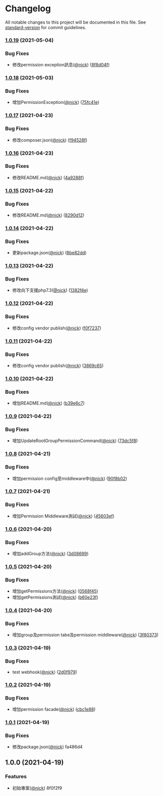 # Changelog

All notable changes to this project will be documented in this file. See [standard-version](https://github.com/conventional-changelog/standard-version) for commit guidelines.

### [1.0.19](https://github.com/castion2293/permission/compare/v1.0.18...v1.0.19) (2021-05-04)


### Bug Fixes

* 修改permission exception訊息([@nick](https://github.com/nick)) ([8f8d04f](https://github.com/castion2293/permission/commit/8f8d04f01b1265cc793c7a743f0d1aac506e9136))

### [1.0.18](https://github.com/castion2293/permission/compare/v1.0.17...v1.0.18) (2021-05-03)


### Bug Fixes

* 增加PermissionException([@nick](https://github.com/nick)) ([75fc41e](https://github.com/castion2293/permission/commit/75fc41eb9453cf48d629295c1dd6305113359137))

### [1.0.17](https://github.com/castion2293/permission/compare/v1.0.16...v1.0.17) (2021-04-23)


### Bug Fixes

* 修改composer.json([@nick](https://github.com/nick)) ([f94528f](https://github.com/castion2293/permission/commit/f94528f757bdc494519c54c5217608ea82b94a68))

### [1.0.16](https://github.com/castion2293/permission/compare/v1.0.15...v1.0.16) (2021-04-23)


### Bug Fixes

* 修改README.md([@nick](https://github.com/nick)) ([4a9288f](https://github.com/castion2293/permission/commit/4a9288fd5057cc31209cbbf87064ebda106029c0))

### [1.0.15](https://github.com/castion2293/permission/compare/v1.0.14...v1.0.15) (2021-04-22)


### Bug Fixes

* 修改README.md([@nick](https://github.com/nick)) ([8290d12](https://github.com/castion2293/permission/commit/8290d12ccece56660b07b6e77b8075e15cc47d7b))

### [1.0.14](https://github.com/castion2293/permission/compare/v1.0.13...v1.0.14) (2021-04-22)


### Bug Fixes

* 更新package.json([@nick](https://github.com/nick)) ([8be82dd](https://github.com/castion2293/permission/commit/8be82dd0b1b23cdf2ec7db48a76aaf872e921694))

### [1.0.13](https://github.com/castion2293/permission/compare/v1.0.12...v1.0.13) (2021-04-22)


### Bug Fixes

* 修改向下支援php7.3([@nick](https://github.com/nick)) ([1382f4e](https://github.com/castion2293/permission/commit/1382f4eeb9f4e39f172e2d4fef3b4e5a4f9a0836))

### [1.0.12](https://github.com/castion2293/permission/compare/v1.0.11...v1.0.12) (2021-04-22)


### Bug Fixes

* 修改config vendor publish([@nick](https://github.com/nick)) ([f0f7237](https://github.com/castion2293/permission/commit/f0f72374b12a3f37156398468b437dec54f57bcf))

### [1.0.11](https://github.com/castion2293/permission/compare/v1.0.10...v1.0.11) (2021-04-22)


### Bug Fixes

* 修改config vendor publish([@nick](https://github.com/nick)) ([3869c65](https://github.com/castion2293/permission/commit/3869c6596dffce7b0ad9fee72f561cecced9b5a9))

### [1.0.10](https://github.com/castion2293/permission/compare/v1.0.9...v1.0.10) (2021-04-22)


### Bug Fixes

* 增加README.md([@nick](https://github.com/nick)) ([b39e6c7](https://github.com/castion2293/permission/commit/b39e6c7f440534c482d9fa9e9c49001b2336b990))

### [1.0.9](https://github.com/castion2293/permission/compare/v1.0.8...v1.0.9) (2021-04-22)


### Bug Fixes

* 增加UpdateRootGroupPermissionCommand([@nick](https://github.com/nick)) ([73dc5f8](https://github.com/castion2293/permission/commit/73dc5f8e379588d213dd053c95e05180417ab3d8))

### [1.0.8](https://github.com/castion2293/permission/compare/v1.0.7...v1.0.8) (2021-04-21)


### Bug Fixes

* 增加permission config至middleware中([@nick](https://github.com/nick)) ([90f8b02](https://github.com/castion2293/permission/commit/90f8b02941eb4591875ded53578691511fc9a106))

### [1.0.7](https://github.com/castion2293/permission/compare/v1.0.6...v1.0.7) (2021-04-21)


### Bug Fixes

* 增加Permission Middleware測試([@nick](https://github.com/nick)) ([45603ef](https://github.com/castion2293/permission/commit/45603ef1bfbba4e4440b8809401e9ff5627e7e51))

### [1.0.6](https://github.com/castion2293/permission/compare/v1.0.5...v1.0.6) (2021-04-20)


### Bug Fixes

* 增加addGroup方法([@nick](https://github.com/nick)) ([3d08699](https://github.com/castion2293/permission/commit/3d08699fcd655270a895d29e616de05c0ad4f6be))

### [1.0.5](https://github.com/castion2293/permission/compare/v1.0.4...v1.0.5) (2021-04-20)


### Bug Fixes

* 增加getPermissions方法([@nick](https://github.com/nick)) ([0568f45](https://github.com/castion2293/permission/commit/0568f45085d675790b9cef0d43344e0fff93ce74))
* 增加getPermissions測試([@nick](https://github.com/nick)) ([b60e23f](https://github.com/castion2293/permission/commit/b60e23f18b7238f2f8b010ae290834f708060aa7))

### [1.0.4](https://github.com/castion2293/permission/compare/v1.0.3...v1.0.4) (2021-04-20)


### Bug Fixes

* 增加group及permission tabe及permission middleware([@nick](https://github.com/nick)) ([3f80373](https://github.com/castion2293/permission/commit/3f8037346dd5089c2fe5607ac8cbbc7ce7dfa601))

### [1.0.3](https://github.com/castion2293/permission/compare/v1.0.2...v1.0.3) (2021-04-19)


### Bug Fixes

* test webhook([@nick](https://github.com/nick)) ([2d0f979](https://github.com/castion2293/permission/commit/2d0f97980358621da94abe5293df39daadf6382e))

### [1.0.2](https://github.com/castion2293/permission/compare/v1.0.1...v1.0.2) (2021-04-19)


### Bug Fixes

* 增加permission facade([@nick](https://github.com/nick)) ([cbc1e88](https://github.com/castion2293/permission/commit/cbc1e88aa22231b0cadc65db7cce03a0e65ef4e1))

### [1.0.1](///compare/v1.0.0...v1.0.1) (2021-04-19)


### Bug Fixes

* 修改package.json([@nick](undefined/nick)) fa486d4

## 1.0.0 (2021-04-19)


### Features

* 初始專案([@nick](undefined/nick)) 8f0f2f9

